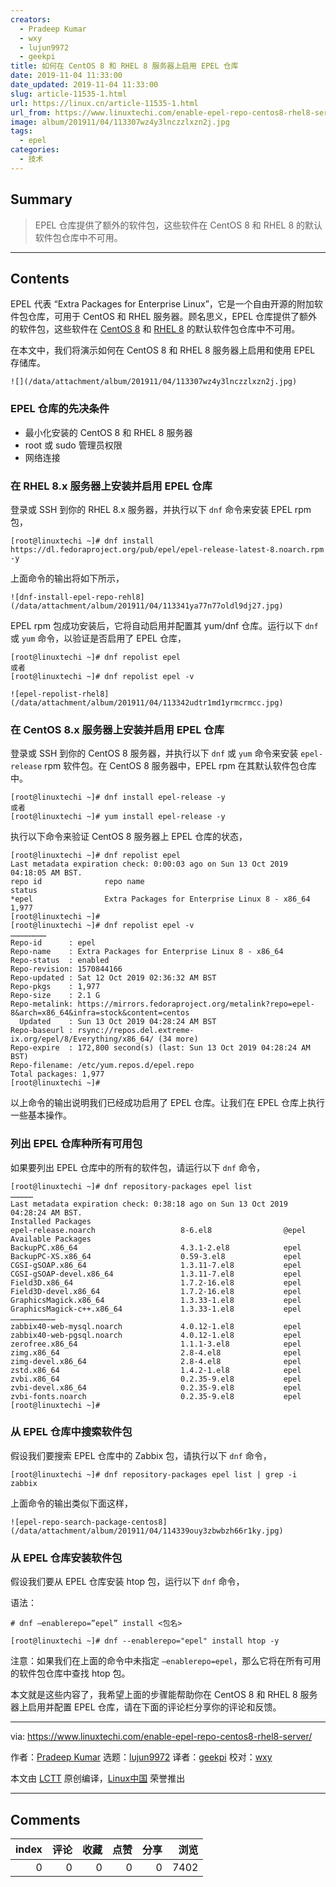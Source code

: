 ```yaml
---
creators:
  - Pradeep Kumar
  - wxy
  - lujun9972
  - geekpi
title: 如何在 CentOS 8 和 RHEL 8 服务器上启用 EPEL 仓库
date: 2019-11-04 11:33:00
date_updated: 2019-11-04 11:33:00
slug: article-11535-1.html
url: https://linux.cn/article-11535-1.html
url_from: https://www.linuxtechi.com/enable-epel-repo-centos8-rhel8-server/
image: album/201911/04/113307wz4y3lnczzlxzn2j.jpg
tags:
  - epel
categories:
  - 技术
---
```


## Summary

> EPEL 仓库提供了额外的软件包，这些软件在 CentOS 8 和 RHEL 8 的默认软件包仓库中不可用。

***

<!-- more -->

## Contents

EPEL 代表 “Extra Packages for Enterprise Linux”，它是一个自由开源的附加软件包仓库，可用于 CentOS 和 RHEL 服务器。顾名思义，EPEL 仓库提供了额外的软件包，这些软件在 [CentOS 8](https://www.linuxtechi.com/centos-8-installation-guide-screenshots/) 和 [RHEL 8](https://www.linuxtechi.com/install-configure-kvm-on-rhel-8/) 的默认软件包仓库中不可用。

在本文中，我们将演示如何在 CentOS 8 和 RHEL 8 服务器上启用和使用 EPEL 存储库。

`![](/data/attachment/album/201911/04/113307wz4y3lnczzlxzn2j.jpg)`

### EPEL 仓库的先决条件

* 最小化安装的 CentOS 8 和 RHEL 8 服务器
* root 或 sudo 管理员权限
* 网络连接

### 在 RHEL 8.x 服务器上安装并启用 EPEL 仓库

登录或 SSH 到你的 RHEL 8.x 服务器，并执行以下 `dnf` 命令来安装 EPEL rpm 包，

```shell
[root@linuxtechi ~]# dnf install https://dl.fedoraproject.org/pub/epel/epel-release-latest-8.noarch.rpm -y
```

上面命令的输出将如下所示，

`![dnf-install-epel-repo-rehl8](/data/attachment/album/201911/04/113341ya77n77oldl9dj27.jpg)`

EPEL rpm 包成功安装后，它将自动启用并配置其 yum/dnf 仓库。运行以下 `dnf` 或 `yum` 命令，以验证是否启用了 EPEL 仓库，

```shell
[root@linuxtechi ~]# dnf repolist epel
或者
[root@linuxtechi ~]# dnf repolist epel -v
```

`![epel-repolist-rhel8](/data/attachment/album/201911/04/113342udtr1md1yrmcrmcc.jpg)`

### 在 CentOS 8.x 服务器上安装并启用 EPEL 仓库

登录或 SSH 到你的 CentOS 8 服务器，并执行以下 `dnf` 或 `yum` 命令来安装 `epel-release` rpm 软件包。在 CentOS 8 服务器中，EPEL rpm 在其默认软件包仓库中。

```shell
[root@linuxtechi ~]# dnf install epel-release -y
或者
[root@linuxtechi ~]# yum install epel-release -y
```

执行以下命令来验证 CentOS 8 服务器上 EPEL 仓库的状态，

```shell
[root@linuxtechi ~]# dnf repolist epel
Last metadata expiration check: 0:00:03 ago on Sun 13 Oct 2019 04:18:05 AM BST.
repo id              repo name                                               status
*epel                Extra Packages for Enterprise Linux 8 - x86_64          1,977
[root@linuxtechi ~]#
[root@linuxtechi ~]# dnf repolist epel -v
……………………
Repo-id      : epel
Repo-name    : Extra Packages for Enterprise Linux 8 - x86_64
Repo-status  : enabled
Repo-revision: 1570844166
Repo-updated : Sat 12 Oct 2019 02:36:32 AM BST
Repo-pkgs    : 1,977
Repo-size    : 2.1 G
Repo-metalink: https://mirrors.fedoraproject.org/metalink?repo=epel-8&arch=x86_64&infra=stock&content=centos
  Updated    : Sun 13 Oct 2019 04:28:24 AM BST
Repo-baseurl : rsync://repos.del.extreme-ix.org/epel/8/Everything/x86_64/ (34 more)
Repo-expire  : 172,800 second(s) (last: Sun 13 Oct 2019 04:28:24 AM BST)
Repo-filename: /etc/yum.repos.d/epel.repo
Total packages: 1,977
[root@linuxtechi ~]#
```

以上命令的输出说明我们已经成功启用了 EPEL 仓库。让我们在 EPEL 仓库上执行一些基本操作。

### 列出 EPEL 仓库种所有可用包

如果要列出 EPEL 仓库中的所有的软件包，请运行以下 `dnf` 命令，

```shell
[root@linuxtechi ~]# dnf repository-packages epel list
……………
Last metadata expiration check: 0:38:18 ago on Sun 13 Oct 2019 04:28:24 AM BST.
Installed Packages
epel-release.noarch                   8-6.el8                @epel
Available Packages
BackupPC.x86_64                       4.3.1-2.el8            epel
BackupPC-XS.x86_64                    0.59-3.el8             epel
CGSI-gSOAP.x86_64                     1.3.11-7.el8           epel
CGSI-gSOAP-devel.x86_64               1.3.11-7.el8           epel
Field3D.x86_64                        1.7.2-16.el8           epel
Field3D-devel.x86_64                  1.7.2-16.el8           epel
GraphicsMagick.x86_64                 1.3.33-1.el8           epel
GraphicsMagick-c++.x86_64             1.3.33-1.el8           epel
…………………………
zabbix40-web-mysql.noarch             4.0.12-1.el8           epel
zabbix40-web-pgsql.noarch             4.0.12-1.el8           epel
zerofree.x86_64                       1.1.1-3.el8            epel
zimg.x86_64                           2.8-4.el8              epel
zimg-devel.x86_64                     2.8-4.el8              epel
zstd.x86_64                           1.4.2-1.el8            epel
zvbi.x86_64                           0.2.35-9.el8           epel
zvbi-devel.x86_64                     0.2.35-9.el8           epel
zvbi-fonts.noarch                     0.2.35-9.el8           epel
[root@linuxtechi ~]#
```

### 从 EPEL 仓库中搜索软件包

假设我们要搜索 EPEL 仓库中的 Zabbix 包，请执行以下 `dnf` 命令，

```shell
[root@linuxtechi ~]# dnf repository-packages epel list | grep -i zabbix
```

上面命令的输出类似下面这样，

`![epel-repo-search-package-centos8](/data/attachment/album/201911/04/114339ouy3zbwbzh66r1ky.jpg)`

### 从 EPEL 仓库安装软件包

假设我们要从 EPEL 仓库安装 htop 包，运行以下 `dnf` 命令，

语法：

```shell
# dnf –enablerepo=”epel” install <包名>
```

```shell
[root@linuxtechi ~]# dnf --enablerepo="epel" install htop -y
```

注意：如果我们在上面的命令中未指定 `–enablerepo=epel`，那么它将在所有可用的软件包仓库中查找 htop 包。

本文就是这些内容了，我希望上面的步骤能帮助你在 CentOS 8 和 RHEL 8 服务器上启用并配置 EPEL 仓库，请在下面的评论栏分享你的评论和反馈。

---

via: <https://www.linuxtechi.com/enable-epel-repo-centos8-rhel8-server/>

作者：[Pradeep Kumar](https://www.linuxtechi.com/author/pradeep/) 选题：[lujun9972](https://github.com/lujun9972) 译者：[geekpi](https://github.com/geekpi) 校对：[wxy](https://github.com/wxy)

本文由 [LCTT](https://github.com/LCTT/TranslateProject) 原创编译，[Linux中国](https://linux.cn/) 荣誉推出

***

## Comments


|   index |   评论 |   收藏 |   点赞 |   分享 |   浏览 |
|--------:|-------:|-------:|-------:|-------:|-------:|
|       0 |      0 |      0 |      0 |      0 |   7402 |
